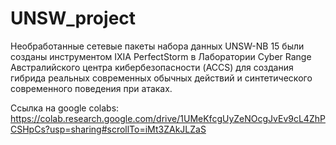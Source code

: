# UNSW_project

Необработанные сетевые пакеты набора данных UNSW-NB 15 были созданы инструментом IXIA PerfectStorm в Лаборатории Cyber Range Австралийского центра кибербезопасности (ACCS) для создания гибрида реальных современных обычных действий и синтетического современного поведения при атаках.

Ссылка на google colabs: https://colab.research.google.com/drive/1UMeKfcgUyZeNOcgJvEv9cL4ZhPCSHpCs?usp=sharing#scrollTo=iMt3ZAkJLZaS
